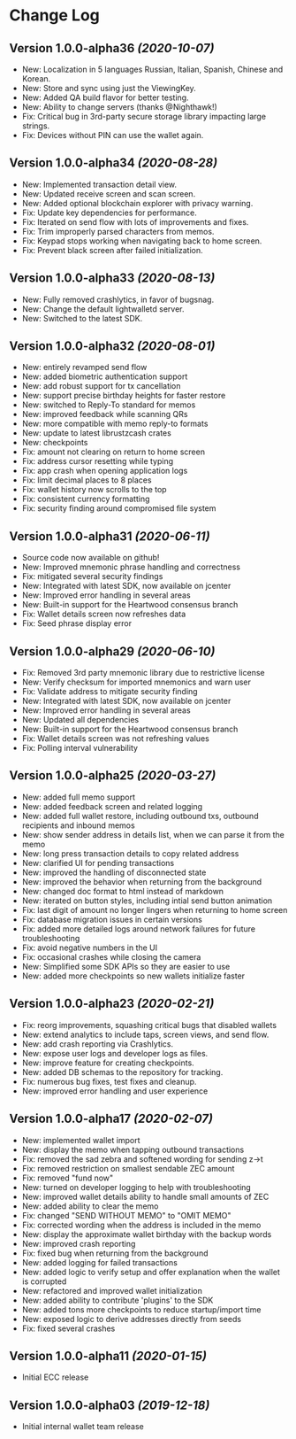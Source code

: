 Change Log
==========

Version 1.0.0-alpha36 *(2020-10-07)*
------------------------------------
- New: Localization in 5 languages Russian, Italian, Spanish, Chinese and Korean.
- New: Store and sync using just the ViewingKey.
- New: Added QA build flavor for better testing.
- New: Ability to change servers (thanks @Nighthawk!)
- Fix: Critical bug in 3rd-party secure storage library impacting large strings.
- Fix: Devices without PIN can use the wallet again.

Version 1.0.0-alpha34 *(2020-08-28)*
------------------------------------
- New: Implemented transaction detail view.
- New: Updated receive screen and scan screen.
- New: Added optional blockchain explorer with privacy warning.
- Fix: Update key dependencies for performance.
- Fix: Iterated on send flow with lots of improvements and fixes.
- Fix: Trim improperly parsed characters from memos.
- Fix: Keypad stops working when navigating back to home screen.
- Fix: Prevent black screen after failed initialization.

Version 1.0.0-alpha33 *(2020-08-13)*
------------------------------------
- New: Fully removed crashlytics, in favor of bugsnag.
- New: Change the default lightwalletd server.
- New: Switched to the latest SDK.

Version 1.0.0-alpha32 *(2020-08-01)*
------------------------------------
- New: entirely revamped send flow
- New: added biometric authentication support
- New: add robust support for tx cancellation
- New: support precise birthday heights for faster restore
- New: switched to Reply-To standard for memos
- New: improved feedback while scanning QRs
- New: more compatible with memo reply-to formats
- New: update to latest librustzcash crates
- New: checkpoints
- Fix: amount not clearing on return to home screen
- Fix: address cursor resetting while typing
- Fix: app crash when opening application logs
- Fix: limit decimal places to 8 places
- Fix: wallet history now scrolls to the top
- Fix: consistent currency formatting
- Fix: security finding around compromised file system

Version 1.0.0-alpha31 *(2020-06-11)*
------------------------------------
- Source code now available on github!
- New: Improved mnemonic phrase handling and correctness
- Fix: mitigated several security findings
- New: Integrated with latest SDK, now available on jcenter
- New: Improved error handling in several areas
- New: Built-in support for the Heartwood consensus branch
- Fix: Wallet details screen now refreshes data
- Fix: Seed phrase display error

Version 1.0.0-alpha29 *(2020-06-10)*
------------------------------------
- Fix: Removed 3rd party mnemonic library due to restrictive license
- New: Verify checksum for imported mnemonics and warn user
- Fix: Validate address to mitigate security finding
- New: Integrated with latest SDK, now available on jcenter
- New: Improved error handling in several areas
- New: Updated all dependencies
- New: Built-in support for the Heartwood consensus branch
- Fix: Wallet details screen was not refreshing values
- Fix: Polling interval vulnerability

Version 1.0.0-alpha25 *(2020-03-27)*
------------------------------------
- New: added full memo support
- New: added feedback screen and related logging
- New: added full wallet restore, including outbound txs, outbound recipients and inbound memos
- New: show sender address in details list, when we can parse it from the memo
- New: long press transaction details to copy related address
- New: clarified UI for pending transactions
- New: improved the handling of disconnected state
- New: improved the behavior when returning from the background
- New: changed doc format to html instead of markdown
- New: iterated on button styles, including intial send button animation
- Fix: last digit of amount no longer lingers when returning to home screen
- Fix: database migration issues in certain versions
- Fix: added more detailed logs around network failures for future troubleshooting
- Fix: avoid negative numbers in the UI
- Fix: occasional crashes while closing the camera
- New: Simplified some SDK APIs so they are easier to use
- New: added more checkpoints so new wallets initialize faster

Version 1.0.0-alpha23 *(2020-02-21)*
------------------------------------
- Fix: reorg improvements, squashing critical bugs that disabled wallets
- New: extend analytics to include taps, screen views, and send flow.
- New: add crash reporting via Crashlytics.
- New: expose user logs and developer logs as files.
- New: improve feature for creating checkpoints.
- New: added DB schemas to the repository for tracking.
- Fix: numerous bug fixes, test fixes and cleanup.
- New: improved error handling and user experience

Version 1.0.0-alpha17 *(2020-02-07)*
------------------------------------
- New: implemented wallet import
- New: display the memo when tapping outbound transactions
- Fix: removed the sad zebra and softened wording for sending z->t
- Fix: removed restriction on smallest sendable ZEC amount
- Fix: removed "fund now"
- New: turned on developer logging to help with troubleshooting
- New: improved wallet details ability to handle small amounts of ZEC
- New: added ability to clear the memo
- Fix: changed "SEND WITHOUT MEMO" to "OMIT MEMO"
- Fix: corrected wording when the address is included in the memo
- New: display the approximate wallet birthday with the backup words
- New: improved crash reporting
- Fix: fixed bug when returning from the background
- New: added logging for failed transactions
- New: added logic to verify setup and offer explanation when the wallet is corrupted
- New: refactored and improved wallet initialization
- New: added ability to contribute 'plugins' to the SDK
- New: added tons more checkpoints to reduce startup/import time
- New: exposed logic to derive addresses directly from seeds
- Fix: fixed several crashes

Version 1.0.0-alpha11 *(2020-01-15)*
------------------------------------
- Initial ECC release

Version 1.0.0-alpha03 *(2019-12-18)*
------------------------------------
- Initial internal wallet team release
